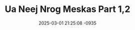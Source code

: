 ---
layout: movie-video-data
date: 2025-03-01 21:25:08 -0935
categories: movie

# Site Attributes
title: "Ua Neej Nrog Meskas Part 1,2"
permalink: "/movie/Ua_Neej_Nrog_Meskas_Part_1,2"

# Movie Attributes
synopsis: "Daim yeeb yaj duab Ua Neej Nrog Meskas no yog ib daim ua txog Meskas los yuav Hmoob ua neej nrog hmoob. Yog li ntawv peb sawv daws saib seb lub neej nrog Meskas no ho yuav nyuaj npaum li cas, vim tias koj tsis paub kuv lus kuv tsis paub koj lus li. Daim yeeb yaj duab no yog ib daim ua tau zoo saib thiab lom zem kawg li raws li nej sawv daws twb pom me ntsis hauv daim movie caub fab lawm. "
producer: "Kou Thao"
director: "Kou Thao"
writer: ""
video_link: "https://youtu.be/mSCsbPJrTIQ?si=QuhkVcArQKGNU3uM"
genre: "Comedy"
year: "2009"
release_type: "DVD"
storage: "Center for Hmong Studies"
thumbnail: "/assets/images/movie_thumbnails/Ua Neej Nrog Meskas Part 1,2.jpeg"
publishing_company: "Hmong Media Production"

# Sequels + Parts
base_movie: ""
total_parts: 0
sequel: ""

# Movie Cast
cast:
- name: "Mr. Raier"
- name: "Ntxawm Lauj"
- name: "Paj Thoj"
- name: "Tsab Lauj"
- name: "Cua Yaj"
- name: "Ntxhoo Lis"
---